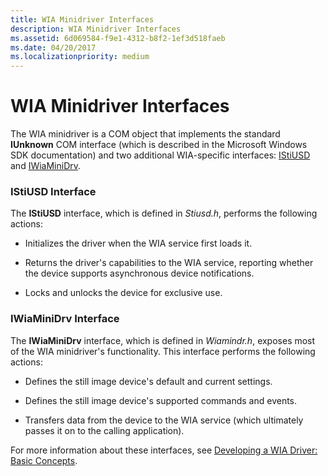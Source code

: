 ```yaml
---
title: WIA Minidriver Interfaces
description: WIA Minidriver Interfaces
ms.assetid: 6d069584-f9e1-4312-b8f2-1ef3d518faeb
ms.date: 04/20/2017
ms.localizationpriority: medium
---
```


# WIA Minidriver Interfaces





The WIA minidriver is a COM object that implements the standard **IUnknown** COM interface (which is described in the Microsoft Windows SDK documentation) and two additional WIA-specific interfaces: [IStiUSD](istiusd-com-interface.md) and [IWiaMiniDrv](https://docs.microsoft.com/windows-hardware/drivers/ddi/content/wiamindr_lh/nn-wiamindr_lh-iwiaminidrv).

### IStiUSD Interface

The **IStiUSD** interface, which is defined in *Stiusd.h*, performs the following actions:

-   Initializes the driver when the WIA service first loads it.

-   Returns the driver's capabilities to the WIA service, reporting whether the device supports asynchronous device notifications.

-   Locks and unlocks the device for exclusive use.

### IWiaMiniDrv Interface

The **IWiaMiniDrv** interface, which is defined in *Wiamindr.h*, exposes most of the WIA minidriver's functionality. This interface performs the following actions:

-   Defines the still image device's default and current settings.

-   Defines the still image device's supported commands and events.

-   Transfers data from the device to the WIA service (which ultimately passes it on to the calling application).

For more information about these interfaces, see [Developing a WIA Driver: Basic Concepts](developing-a-wia-driver--basic-concepts.md).

 

 




